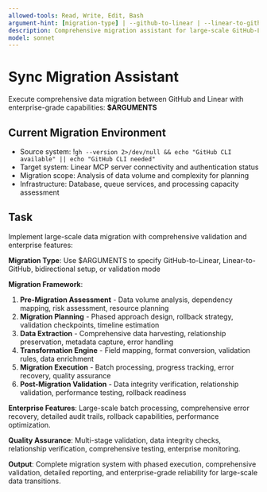 ```yaml
---
allowed-tools: Read, Write, Edit, Bash
argument-hint: [migration-type] | --github-to-linear | --linear-to-github | --bidirectional | --validate
description: Comprehensive migration assistant for large-scale GitHub-Linear data transitions with validation and rollback
model: sonnet
---
```


# Sync Migration Assistant

Execute comprehensive data migration between GitHub and Linear with enterprise-grade capabilities: **$ARGUMENTS**

## Current Migration Environment

- Source system: !`gh --version 2>/dev/null && echo "GitHub CLI available" || echo "GitHub CLI needed"`
- Target system: Linear MCP server connectivity and authentication status
- Migration scope: Analysis of data volume and complexity for planning
- Infrastructure: Database, queue services, and processing capacity assessment

## Task

Implement large-scale data migration with comprehensive validation and enterprise features:

**Migration Type**: Use $ARGUMENTS to specify GitHub-to-Linear, Linear-to-GitHub, bidirectional setup, or validation mode

**Migration Framework**:
1. **Pre-Migration Assessment** - Data volume analysis, dependency mapping, risk assessment, resource planning
2. **Migration Planning** - Phased approach design, rollback strategy, validation checkpoints, timeline estimation
3. **Data Extraction** - Comprehensive data harvesting, relationship preservation, metadata capture, error handling
4. **Transformation Engine** - Field mapping, format conversion, validation rules, data enrichment
5. **Migration Execution** - Batch processing, progress tracking, error recovery, quality assurance
6. **Post-Migration Validation** - Data integrity verification, relationship validation, performance testing, rollback readiness

**Enterprise Features**: Large-scale batch processing, comprehensive error recovery, detailed audit trails, rollback capabilities, performance optimization.

**Quality Assurance**: Multi-stage validation, data integrity checks, relationship verification, comprehensive testing, enterprise monitoring.

**Output**: Complete migration system with phased execution, comprehensive validation, detailed reporting, and enterprise-grade reliability for large-scale data transitions.

